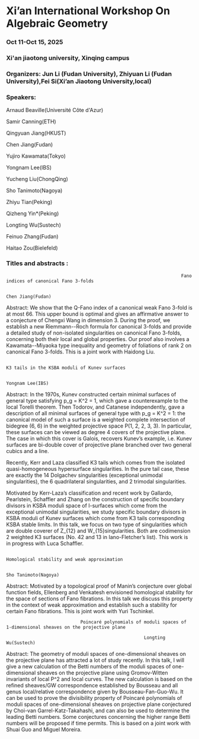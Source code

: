 # Xi’an International Workshop On Algebraic Geometry
### Oct 11-Oct 15, 2025
### Xi'an jiaotong university, Xinqing campus
### Organizers: Jun Li (Fudan University), Zhiyuan Li (Fudan University),Fei Si(Xi’an Jiaotong University,local) 

### Speakers:
Arnaud Beaville(Université Côte d'Azur)
 
Samir Canning(ETH) 

Qingyuan Jiang(HKUST)

Chen Jiang(Fudan)

Yujiro Kawamata(Tokyo)

Yongnam Lee(IBS)

Yucheng Liu(ChongQing)

Sho Tanimoto(Nagoya)

Zhiyu Tian(Peking)

Qizheng Yin*(Peking)

Longting Wu(Sustech)

Feinuo Zhang(Fudan)

Haitao Zou(Bielefeld)

###  Titles and abstracts :


                                                                      Fano indices of canonical Fano 3-folds

                                                                              Chen Jiang(Fudan)

Abstract: We show that the Q-Fano index of a canonical weak Fano 3-fold is at most 66. This upper bound is optimal and gives an affirmative answer to a conjecture of Chengxi Wang in dimension 3. During the proof, we establish a new Riemmann--Roch formula for canonical 3-folds and provide a detailed study of non-isolated singularities on canonical Fano 3-folds, concerning both their local and global properties. Our proof also involves a Kawamata--Miyaoka type inequality and geometry of foliations of rank 2 on canonical Fano 3-folds. This is a joint work with Haidong Liu.




                                                                         K3 tails in the KSBA moduli of Kunev surfaces

                                                                              Yongnam Lee(IBS)

Abstract: In the 1970s, Kunev constructed certain minimal surfaces of general type satisfying p_g = K^2 = 1, which gave a counterexample to the local Torelli theorem. Then Todorov, and Catanese independently, gave a description of all minimal surfaces of general type with p_g = K^2 = 1: the canonical model of such a surface is a weighted complete intersection of bidegree (6, 6) in the weighted projective space P(1, 2, 2, 3, 3). In particular, these surfaces can be viewed as degree 4 covers of the projective plane. The case in which this cover is Galois, recovers Kunev’s example, i.e. Kunev surfaces are bi-double cover of projective plane branched over two general cubics and a line.

Recently, Kerr and Laza classified K3 tails which comes from the isolated quasi-homogeneous hypersurface singularities. In the pure tail case, these are exactly the 14 Dolgachev singularities (exceptional unimodal singularities), the 6 quadrilateral singularities, and 2 trimodal singularities. 

Motivated by Kerr-Laza’s classification and recent work by Gallardo, Pearlstein, Schaffler and Zhang on the construction of specific boundary divisors in KSBA moduli space of I-surfaces which come from the exceptional unimodal singularities, we study specific boundary divisors in KSBA moduli of Kunev surfaces which come from K3 tails corresponding KSBA stable limits. In this talk, we focus on two type of singularities which are double coverer of Z_{12} and W_{15}singularities. Both are codimension 2 weighted K3 surfaces (No. 42 and 13 in Iano-Fletcher’s list). This work is in progress with Luca Schaffler.



                                                                Homological stability and weak approximation

                                                                           Sho Tanimoto(Nagoya)
                                                                           
Abstract: Motivated by a topological proof of Manin’s conjecture over global function fields, Ellenberg and Venkatesh envisioned homological stability for the space of sections of Fano fibrations. In this talk we discuss this property in the context of weak approximation and establish such a stability for certain Fano fibrations. This is joint work with Yuri Tschinkel.

                  


                                Poincaré polynomials of moduli spaces of 1-dimensional sheaves on the projective plane

                                                        Longting Wu(Sustech)
                
Abstract: The geometry of moduli spaces of one-dimensional sheaves on the projective plane has attracted a lot of study recently. In this talk, I will give a new calculation of the Betti numbers of the moduli spaces of one-dimensional sheaves on the projective plane using Gromov-Witten invariants of local P^2 and local curves. The new calculation is based on the refined sheaves/GW correspondence established by Bousseau and all genus local/relative correspondence given by Bousseau-Fan-Guo-Wu. It can be used to prove the divisibility property of Poincaré polynomials of moduli spaces of one-dimensional sheaves on projective plane conjectured by Choi-van Garrel-Katz-Takahashi, and can also be used to determine the leading Betti numbers. Some conjectures concerning the higher range Betti numbers will be proposed if time permits. This is based on a joint work with Shuai Guo and Miguel Moreira.





